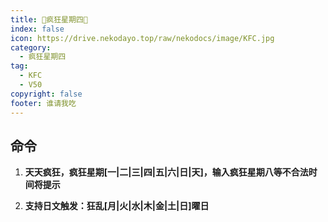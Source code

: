```yaml
---
title: 🍗疯狂星期四🍗
index: false
icon: https://drive.nekodayo.top/raw/nekodocs/image/KFC.jpg
category:
  - 疯狂星期四
tag:
  - KFC
  - V50
copyright: false
footer: 谁请我吃
---
```


## **命令**
1. **天天疯狂，疯狂星期[一|二|三|四|五|六|日|天]，输入疯狂星期八等不合法时间将提示**

1. **支持日文触发：狂乱[月|火|水|木|金|土|日]曜日**